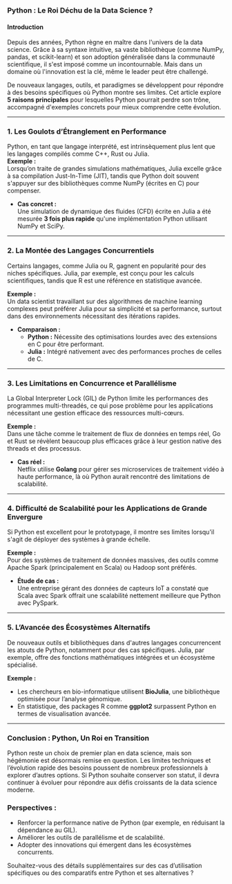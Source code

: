 ### **Python : Le Roi Déchu de la Data Science ?**  
#### **Introduction**  
Depuis des années, Python règne en maître dans l'univers de la data science. Grâce à sa syntaxe intuitive, sa vaste bibliothèque (comme NumPy, pandas, et scikit-learn) et son adoption généralisée dans la communauté scientifique, il s'est imposé comme un incontournable. Mais dans un domaine où l'innovation est la clé, même le leader peut être challengé. 

De nouveaux langages, outils, et paradigmes se développent pour répondre à des besoins spécifiques où Python montre ses limites. Cet article explore **5 raisons principales** pour lesquelles Python pourrait perdre son trône, accompagné d'exemples concrets pour mieux comprendre cette évolution.

---

### **1. Les Goulots d’Étranglement en Performance**  
Python, en tant que langage interprété, est intrinsèquement plus lent que les langages compilés comme C++, Rust ou Julia.  
**Exemple :**  
Lorsqu’on traite de grandes simulations mathématiques, Julia excelle grâce à sa compilation Just-In-Time (JIT), tandis que Python doit souvent s'appuyer sur des bibliothèques comme NumPy (écrites en C) pour compenser.

- **Cas concret :**  
  Une simulation de dynamique des fluides (CFD) écrite en Julia a été mesurée **3 fois plus rapide** qu'une implémentation Python utilisant NumPy et SciPy.

---

### **2. La Montée des Langages Concurrentiels**  
Certains langages, comme Julia ou R, gagnent en popularité pour des niches spécifiques. Julia, par exemple, est conçu pour les calculs scientifiques, tandis que R est une référence en statistique avancée.  

**Exemple :**  
Un data scientist travaillant sur des algorithmes de machine learning complexes peut préférer Julia pour sa simplicité et sa performance, surtout dans des environnements nécessitant des itérations rapides.

- **Comparaison :**
  - **Python :** Nécessite des optimisations lourdes avec des extensions en C pour être performant.
  - **Julia :** Intégré nativement avec des performances proches de celles de C.

---

### **3. Les Limitations en Concurrence et Parallélisme**  
La Global Interpreter Lock (GIL) de Python limite les performances des programmes multi-threadés, ce qui pose problème pour les applications nécessitant une gestion efficace des ressources multi-cœurs.  

**Exemple :**  
Dans une tâche comme le traitement de flux de données en temps réel, Go et Rust se révèlent beaucoup plus efficaces grâce à leur gestion native des threads et des processus.  
- **Cas réel :**  
  Netflix utilise **Golang** pour gérer ses microservices de traitement vidéo à haute performance, là où Python aurait rencontré des limitations de scalabilité.

---

### **4. Difficulté de Scalabilité pour les Applications de Grande Envergure**  
Si Python est excellent pour le prototypage, il montre ses limites lorsqu'il s'agit de déployer des systèmes à grande échelle.  

**Exemple :**  
Pour des systèmes de traitement de données massives, des outils comme Apache Spark (principalement en Scala) ou Hadoop sont préférés.  

- **Étude de cas :**  
  Une entreprise gérant des données de capteurs IoT a constaté que Scala avec Spark offrait une scalabilité nettement meilleure que Python avec PySpark.

---

### **5. L’Avancée des Écosystèmes Alternatifs**  
De nouveaux outils et bibliothèques dans d'autres langages concurrencent les atouts de Python, notamment pour des cas spécifiques. Julia, par exemple, offre des fonctions mathématiques intégrées et un écosystème spécialisé.  

**Exemple :**  
- Les chercheurs en bio-informatique utilisent **BioJulia**, une bibliothèque optimisée pour l’analyse génomique.  
- En statistique, des packages R comme **ggplot2** surpassent Python en termes de visualisation avancée.

---

### **Conclusion : Python, Un Roi en Transition**  
Python reste un choix de premier plan en data science, mais son hégémonie est désormais remise en question. Les limites techniques et l’évolution rapide des besoins poussent de nombreux professionnels à explorer d’autres options. Si Python souhaite conserver son statut, il devra continuer à évoluer pour répondre aux défis croissants de la data science moderne.

### **Perspectives :**  
- Renforcer la performance native de Python (par exemple, en réduisant la dépendance au GIL).  
- Améliorer les outils de parallélisme et de scalabilité.  
- Adopter des innovations qui émergent dans les écosystèmes concurrents.

Souhaitez-vous des détails supplémentaires sur des cas d’utilisation spécifiques ou des comparatifs entre Python et ses alternatives ?
